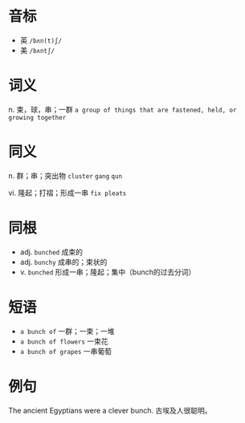 # 音标

- 英 `/bʌn(t)ʃ/`
- 美 `/bʌntʃ/`

# 词义

n. 束，球，串；一群
`a group of things that are fastened, held, or growing together`

# 同义

n. 群；串；突出物
`cluster` `gang` `qun`

vi. 隆起；打褶；形成一串
`fix pleats`

# 同根

- adj. `bunched` 成束的
- adj. `bunchy` 成串的；束状的
- v. `bunched` 形成一串；隆起；集中（bunch的过去分词）

# 短语

- `a bunch of` 一群；一束；一堆
- `a bunch of flowers` 一束花
- `a bunch of grapes` 一串葡萄

# 例句

The ancient Egyptians were a clever bunch.
古埃及人很聪明。


